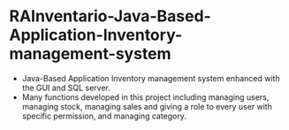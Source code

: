 # RAInventario-Java-Based-Application-Inventory-management-system
- Java-Based Application Inventory management system enhanced with the GUI and SQL server.
- Many functions developed in this project including managing users, managing stock, managing sales and giving a role to every user with specific permission, and managing category.
